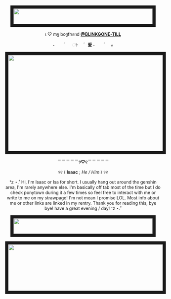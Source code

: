 <p align="center">
<img src="https://tinyurl.com/5t36fu8r" width="450" height="50" border="10"/>
</p>

<p align="center"
  
ι ♡ mყ boყfrιᥱᥒd <ins>**@BLINKGONE-TILL**</ins>

<p align="center"


<p align="center"

 *˖ㅤㅤ۫ㅤㅤ ೀ ㅤ۫*ㅤ **愛** *˖ㅤㅤ۫ㅤㅤ๑*
 

<p align="center"
  
<p align="center">
<img src="https://64.media.tumblr.com/998416258f468da11f817c7d3056280e/161572a4000eeb58-49/s540x810/8e22eda9a38a7294474de019b2e21385111f5835.pnj" width="500" height="310" border="10"/>
</p>
<p align="center"
  
**﹉﹉﹉﹉﹉୨♡୧﹉﹉﹉﹉﹉**

<p align="center"
<p align="center"
   
 ୨୧ ꒰ **Isaac** ; *He / Him* ꒱ ୨୧

<p align="center"
<p align="center"
   
ᶻ𝗓 ⋆.˚ Hi, I'm Isaac or Isa for short. I usually hang out around the genshin area, I'm rarely anywhere else. I'm basically off tab most of the time but I do check ponytown during it a few times so feel free to interact with me or write to me on my strawpage! I'm not mean I promise LOL. Most info about me or other links are linked in my rentry. Thank you for reading this, bye bye! have a great evening / day! ᶻ𝗓 ⋆.˚

<p align="center"
  
<p align="center">
<img src="https://tinyurl.com/5t36fu8r" width="450" height="50" border="10"/>
</p>

<p align="center">
<img src="https://pbs.twimg.com/media/GkBVRxjWAAEURB1?format=png&name=360x360" width="500" height="150" border="10"/>
</p>
<p align="center"
